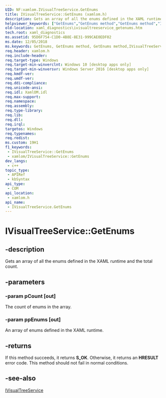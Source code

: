 ```yaml
---
UID: NF:xamlom.IVisualTreeService.GetEnums
title: IVisualTreeService::GetEnums (xamlom.h)
description: Gets an array of all the enums defined in the XAML runtime and the total count.
helpviewer_keywords: ["GetEnums","GetEnums method","GetEnums method","IVisualTreeService interface","IVisualTreeService interface","GetEnums method","IVisualTreeService.GetEnums","IVisualTreeService::GetEnums","xaml_diagnostics.ivisualtreeservice_getenums","xamlom/IVisualTreeService::GetEnums"]
old-location: xaml_diagnostics\ivisualtreeservice_getenums.htm
tech.root: xaml_diagnostics
ms.assetid: 95D6F754-C1D0-4B8E-8E31-999CAE0EDF02
ms.date: 12/05/2018
ms.keywords: GetEnums, GetEnums method, GetEnums method,IVisualTreeService interface, IVisualTreeService interface,GetEnums method, IVisualTreeService.GetEnums, IVisualTreeService::GetEnums, xaml_diagnostics.ivisualtreeservice_getenums, xamlom/IVisualTreeService::GetEnums
req.header: xamlom.h
req.include-header: 
req.target-type: Windows
req.target-min-winverclnt: Windows 10 [desktop apps only]
req.target-min-winversvr: Windows Server 2016 [desktop apps only]
req.kmdf-ver: 
req.umdf-ver: 
req.ddi-compliance: 
req.unicode-ansi: 
req.idl: XamlOM.idl
req.max-support: 
req.namespace: 
req.assembly: 
req.type-library: 
req.lib: 
req.dll: 
req.irql: 
targetos: Windows
req.typenames: 
req.redist: 
ms.custom: 19H1
f1_keywords:
 - IVisualTreeService::GetEnums
 - xamlom/IVisualTreeService::GetEnums
dev_langs:
 - c++
topic_type:
 - APIRef
 - kbSyntax
api_type:
 - COM
api_location:
 - xamlom.h
api_name:
 - IVisualTreeService.GetEnums
---
```


# IVisualTreeService::GetEnums


## -description

Gets an array of all the enums defined in the XAML runtime and the total
    count.

## -parameters

### -param pCount [out]

The count of enums in the array.

### -param ppEnums [out]

An array of enums defined in the XAML runtime.

## -returns

If this method succeeds, it returns <b>S_OK</b>. Otherwise, it returns an <b>HRESULT</b> error code. This method should not fail in normal conditions.

## -see-also

<a href="https://docs.microsoft.com/previous-versions/windows/desktop/api/xamlom/nn-xamlom-ivisualtreeservice">IVisualTreeService</a>

